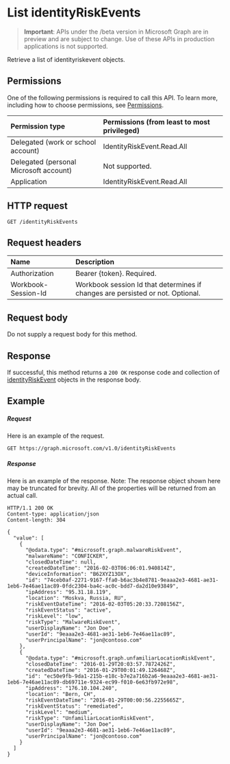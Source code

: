 # List identityRiskEvents

> **Important**: APIs under the /beta version in Microsoft Graph are in preview and are subject to change. Use of these APIs in production applications is not supported.

Retrieve a list of identityriskevent objects.
## Permissions
One of the following permissions is required to call this API. To learn more, including how to choose permissions, see [Permissions](../../../concepts/permissions_reference.md).

|Permission type      | Permissions (from least to most privileged)              | 
|:--------------------|:---------------------------------------------------------| 
|Delegated (work or school account) | IdentityRiskEvent.Read.All    | 
|Delegated (personal Microsoft account) | Not supported.    | 
|Application | IdentityRiskEvent.Read.All | 

## HTTP request
<!-- { "blockType": "ignored" } -->
```http
GET /identityRiskEvents
```
## Request headers
| Name      |Description|
|:----------|:----------|
| Authorization  | Bearer {token}. Required. |
| Workbook-Session-Id  | Workbook session Id that determines if changes are persisted or not. Optional.|

## Request body
Do not supply a request body for this method.

## Response

If successful, this method returns a `200 OK` response code and collection of [identityRiskEvent](../resources/identityriskevent.md) objects in the response body.
## Example
##### Request
Here is an example of the request.
<!-- {
  "blockType": "request",
  "name": "get_identityriskevents"
}-->
```http
GET https://graph.microsoft.com/v1.0/identityRiskEvents
```
##### Response
Here is an example of the response. Note: The response object shown here may be truncated for brevity. All of the properties will be returned from an actual call.
<!-- {
  "blockType": "response",
  "truncated": true,
  "@odata.type": "microsoft.graph.identityRiskEvent",
  "isCollection": true
} -->
```http
HTTP/1.1 200 OK
Content-type: application/json
Content-length: 304

{
  "value": [
    {
      "@odata.type": "#microsoft.graph.malwareRiskEvent",
      "malwareName": "CONFICKER",
      "closedDateTime": null,
      "createdDateTime": "2016-02-03T06:06:01.940814Z",
      "deviceInformation": "B62XYZ13OX",
      "id": "74ceb0af-2271-9167-ffa0-b6ac3b4e8781-9eaaa2e3-4681-ae31-1eb6-7e46ae11ac89-0fdc2304-ba4c-ac0c-bdd7-da2d10e93849",
      "ipAddress": "95.31.18.119",
      "location": "Moskva, Russia, RU",
      "riskEventDateTime": "2016-02-03T05:20:33.7208156Z",
      "riskEventStatus": "active",
      "riskLevel": "low",
      "riskType": "MalwareRiskEvent",
      "userDisplayName": "Jon Doe",
      "userId": "9eaaa2e3-4681-ae31-1eb6-7e46ae11ac89",
      "userPrincipalName": "jon@contoso.com"
    },
    {
      "@odata.type": "#microsoft.graph.unfamiliarLocationRiskEvent",
      "closedDateTime": "2016-01-29T20:03:57.7872426Z",
      "createdDateTime": "2016-01-29T00:01:49.126468Z",
      "id": "ec50e9fb-9da1-215b-e18c-b7e2a716b2a6-9eaaa2e3-4681-ae31-1eb6-7e46ae11ac89-db69711e-9324-ec99-f010-6e63fb972e98",
      "ipAddress": "176.10.104.240",
      "location": "Bern, CH",
      "riskEventDateTime": "2016-01-29T00:00:56.2255665Z",
      "riskEventStatus": "remediated",
      "riskLevel": "medium",
      "riskType": "UnfamiliarLocationRiskEvent",
      "userDisplayName": "Jon Doe",
      "userId": "9eaaa2e3-4681-ae31-1eb6-7e46ae11ac89",
      "userPrincipalName": "jon@contoso.com"
    }
  ]
}
```

<!-- uuid: 8fcb5dbc-d5aa-4681-8e31-b001d5168d79
2015-10-25 14:57:30 UTC -->
<!-- {
  "type": "#page.annotation",
  "description": "List identityRiskEvents",
  "keywords": "",
  "section": "documentation",
  "tocPath": ""
}-->
